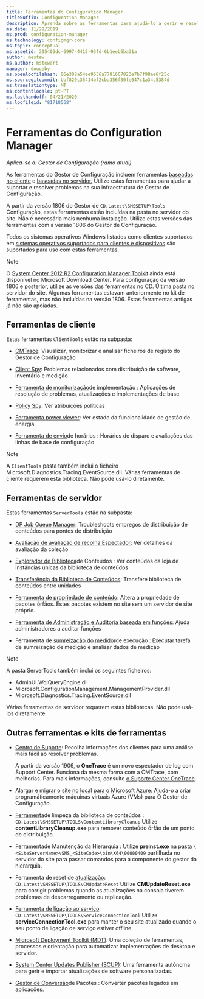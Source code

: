 ```yaml
---
title: Ferramentas do Configuration Manager
titleSuffix: Configuration Manager
description: Aprenda sobre as ferramentas para ajudá-lo a gerir e resolver problemas a sua infraestrutura de Gestor de Configuração.
ms.date: 11/29/2019
ms.prod: configuration-manager
ms.technology: configmgr-core
ms.topic: conceptual
ms.assetid: 395403dc-6997-4415-93fd-6b1eeb6ba31a
author: mestew
ms.author: mstewart
manager: dougeby
ms.openlocfilehash: 06e308a54ee9636a7781667823e7b7f98ae6f25c
ms.sourcegitcommit: bbf820c35414bf2cba356f30fe047c1a34c5384d
ms.translationtype: MT
ms.contentlocale: pt-PT
ms.lasthandoff: 04/21/2020
ms.locfileid: "81718568"
---
```

# <a name="configuration-manager-tools"></a>Ferramentas do Configuration Manager

*Aplica-se a: Gestor de Configuração (ramo atual)*

As ferramentas do Gestor de Configuração incluem ferramentas [baseadas no cliente](#client-tools) e [baseadas no servidor.](#server-tools) Utilize estas ferramentas para ajudar a suportar e resolver problemas na sua infraestrutura de Gestor de Configuração.

A partir da versão 1806 do Gestor de `CD.Latest\SMSSETUP\Tools` Configuração, estas ferramentas estão incluídas na pasta no servidor do site. Não é necessária mais nenhuma instalação.<!--1357145--> Utilize estas versões das ferramentas com a versão 1806 do Gestor de Configuração.

Todos os sistemas operativos Windows listados como clientes suportados em [sistemas operativos suportados para clientes e dispositivos](https://docs.microsoft.com/sccm/core/plan-design/configs/supported-operating-systems-for-clients-and-devices) são suportados para uso com estas ferramentas.

> [!Note]  
> O [System Center 2012 R2 Configuration Manager Toolkit](https://www.microsoft.com/download/details.aspx?id=50012) ainda está disponível no Microsoft Download Center. Para configuração da versão 1806 e posterior, utilize as versões das ferramentas no CD. Última pasta no servidor do site. Algumas ferramentas estavam anteriormente no kit de ferramentas, mas não incluídas na versão 1806. Estas ferramentas antigas já não são apoiadas.


## <a name="client-tools"></a>Ferramentas de cliente

Estas ferramentas `ClientTools` estão na subpasta:

- [CMTrace](cmtrace.md): Visualizar, monitorizar e analisar ficheiros de registo do Gestor de Configuração  

- [Client Spy](clispy.md): Problemas relacionados com distribuição de software, inventário e medição

- [Ferramenta de monitorização](deployment-monitoring-tool.md)de implementação : Aplicações de resolução de problemas, atualizações e implementações de base  

- [Policy Spy](policy-spy.md): Ver atribuições políticas  

- [Ferramenta power viewer](power-viewer-tool.md): Ver estado da funcionalidade de gestão de energia  

- [Ferramenta de envio](send-schedule-tool.md)de horários : Horários de disparo e avaliações das linhas de base de configuração  

> [!Note]  
> A `ClientTools` pasta também inclui o ficheiro Microsoft.Diagnostics.Tracing.EventSource.dll. Várias ferramentas de cliente requerem esta biblioteca. Não pode usá-lo diretamente.  


## <a name="server-tools"></a>Ferramentas de servidor

Estas ferramentas `ServerTools` estão na subpasta:

- [DP Job Queue Manager](dp-job-manager.md): Troubleshoots empregos de distribuição de conteúdos para pontos de distribuição  

- [Avaliação de avaliação de recolha Espectador](ceviewer.md): Ver detalhes da avaliação da coleção  

- [Explorador de Biblioteca](content-library-explorer.md)de Conteúdos : Ver conteúdos da loja de instâncias únicas da biblioteca de conteúdos  

- [Transferência da Biblioteca de Conteúdos](content-library-transfer.md): Transfere biblioteca de conteúdos entre unidades  

- [Ferramenta de propriedade de conteúdo](content-ownership-tool.md): Altera a propriedade de pacotes órfãos. Estes pacotes existem no site sem um servidor de site próprio.

- [Ferramenta de Administração e Auditoria baseada em funções](rbaviewer.md): Ajuda administradores a auditar funções  

- Ferramenta de [sumreização do medidor](run-meter-summ.md)de execução : Executar tarefa de sumreização de medição e analisar dados de medição

> [!Note]  
> A pasta ServerTools também inclui os seguintes ficheiros:
>
> - AdminUI.WqlQueryEngine.dll
> - Microsoft.ConfigurationManagement.ManagementProvider.dll
> - Microsoft.Diagnostics.Tracing.EventSource.dll
>
> Várias ferramentas de servidor requerem estas bibliotecas. Não pode usá-los diretamente.  

## <a name="other-tools-and-toolkits"></a>Outras ferramentas e kits de ferramentas

- [Centro de Suporte](support-center.md): Recolha informações dos clientes para uma análise mais fácil ao resolver problemas.

    A partir da versão 1906, o **OneTrace** é um novo espectador de log com Support Center. Funciona da mesma forma com a CMTrace, com melhorias. Para mais informações, consulte [o Suporte Center OneTrace](support-center-onetrace.md).

- [Alargar e migrar o site no local para o Microsoft Azure](azure-migration-tool.md): Ajuda-o a criar programáticamente máquinas virtuais Azure (VMs) para O Gestor de Configuração. <!--3556022--> 

- [Ferramenta](../plan-design/hierarchy/content-library-cleanup-tool.md)de limpeza da biblioteca de conteúdos : `CD.Latest\SMSSETUP\TOOLS\ContentLibraryCleanup` Utilize **contentLibraryCleanup.exe** para remover conteúdo órfão de um ponto de distribuição.  

- [Ferramenta](../servers/manage/hierarchy-maintenance-tool-preinst.exe.md)de Manutenção da Hierarquia : Utilize **preinst.exe** na pasta `\<SiteServerName>\SMS_<SiteCode>\bin\X64\00000409` partilhada no servidor do site para passar comandos para a componente do gestor da hierarquia.  

- Ferramenta de reset de [atualização](../servers/manage/update-reset-tool.md): `CD.Latest\SMSSETUP\TOOLS\CMUpdateReset` Utilize **CMUpdateReset.exe** para corrigir problemas quando as atualizações na consola tiverem problemas de descarregamento ou replicação.  

- [Ferramenta de ligação ao serviço](../servers/manage/hierarchy-maintenance-tool-preinst.exe.md): `CD.Latest\SMSSETUP\TOOLS\ServiceConnectionTool` Utilize **serviceConnectionTool.exe** para manter o seu site atualizado quando o seu ponto de ligação de serviço estiver offline.   

- [Microsoft Deployment Toolkit (MDT)](../../mdt/use-the-mdt.md): Uma coleção de ferramentas, processos e orientação para automatizar implementações de desktop e servidor.

- [System Center Updates Publisher (SCUP)](../../sum/tools/updates-publisher.md): Uma ferramenta autónoma para gerir e importar atualizações de software personalizadas.

- [Gestor de Conversão](../../apps/pcm/package-conversion-manager.md)de Pacotes : Converter pacotes legados em aplicações.
